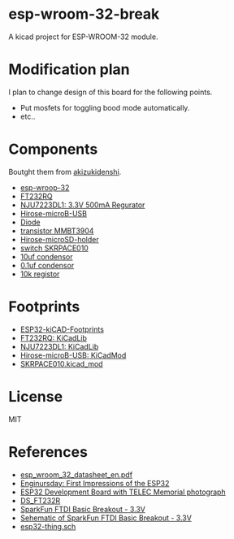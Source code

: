 # esp-wroom-32-break
A kicad project for ESP-WROOM-32 module.

# Modification plan
I plan to change design of this board for the following points.

- Put mosfets for toggling bood mode automatically.
- etc..

# Components
Boutght them from [akizukidenshi](http://akizukidenshi.com/catalog/top.aspx).

- [esp-wroop-32](http://akizukidenshi.com/catalog/g/gM-11647/)
- [FT232RQ](http://akizukidenshi.com/catalog/g/gI-04365/)
- [NJU7223DL1: 3.3V 500mA Regurator](http://akizukidenshi.com/catalog/g/gI-03705/)
- [Hirose-microB-USB](http://akizukidenshi.com/catalog/g/gC-05254/)
- [Diode](http://akizukidenshi.com/catalog/g/gI-05951/)
- [transistor MMBT3904](http://akizukidenshi.com/catalog/g/gI-05969/)
- [Hirose-microSD-holder](http://akizukidenshi.com/catalog/g/gC-02395/)
- [switch SKRPACE010](http://akizukidenshi.com/catalog/g/gP-06185/)
- [10uf condensor](http://akizukidenshi.com/catalog/g/gP-07768/)
- [0.1uf condensor](http://akizukidenshi.com/catalog/g/gP-04940/)
- [10k registor](http://akizukidenshi.com/catalog/g/gR-06103/)

# Footprints
- [ESP32-kiCAD-Footprints](https://github.com/adamjvr/ESP32-kiCAD-Footprints)
- [FT232RQ: KiCadLib](https://github.com/upverter/schematic-file-converter/blob/master/upconvert/library/kicad/parts/ftdi4.lib)
- [NJU7223DL1: KiCadLib](https://github.com/hirakuni45/RX/blob/master/rx63t_chager/KiCAD/akizuki.lib)
- [Hirose-microB-USB: KiCadMod](https://github.com/lab11/kicad/blob/master/parts/pcb/lab11-connectors.pretty/USB_MICRO_B-HIROSE-ZX62R-B-5P.kicad_mod)
- [SKRPACE010.kicad_mod](https://github.com/nosuz/kicad-lib/blob/master/module.pretty/SKRPACE010.kicad_mod)

# License
MIT

# References
- [esp_wroom_32_datasheet_en.pdf](https://espressif.com/sites/default/files/documentation/esp_wroom_32_datasheet_en.pdf)
- [Enginursday: First Impressions of the ESP32](https://www.sparkfun.com/news/2017)
- [ESP32 Development Board with TELEC Memorial photograph](https://macsbug.wordpress.com/2016/12/12/esp32-development-board-with-telec-memorial-photograph/)
- [DS_FT232R](http://www.ftdichip.com/Support/Documents/DataSheets/ICs/DS_FT232R.pdf)
- [SparkFun FTDI Basic Breakout - 3.3V](https://www.sparkfun.com/products/9873)
- [Sehematic of SparkFun FTDI Basic Breakout - 3.3V](http://cdn.sparkfun.com/datasheets/BreakoutBoards/FTDI%20Basic-v22-3.3V.pdf)
- [esp32-thing.sch](https://cdn.sparkfun.com/assets/learn_tutorials/5/0/7/esp32-thing-schematic.pdf)
